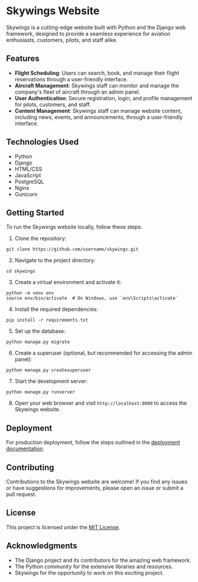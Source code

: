 # Skywings Website

Skywings is a cutting-edge website built with Python and the Django web framework, designed to provide a seamless experience for aviation enthusiasts, customers, pilots, and staff alike.

## Features

- **Flight Scheduling**: Users can search, book, and manage their flight reservations through a user-friendly interface.
- **Aircraft Management**: Skywings staff can monitor and manage the company's fleet of aircraft through an admin panel.
- **User Authentication**: Secure registration, login, and profile management for pilots, customers, and staff.
- **Content Management**: Skywings staff can manage website content, including news, events, and announcements, through a user-friendly interface.

## Technologies Used

- Python
- Django
- HTML/CSS
- JavaScript
- PostgreSQL
- Nginx
- Gunicorn

## Getting Started

To run the Skywings website locally, follow these steps:

1. Clone the repository:

```
git clone https://github.com/username/skywings.git
```

2. Navigate to the project directory:

```
cd skywings
```

3. Create a virtual environment and activate it:

```
python -m venv env
source env/bin/activate  # On Windows, use `env\Scripts\activate`
```

4. Install the required dependencies:

```
pip install -r requirements.txt
```

5. Set up the database:

```
python manage.py migrate
```

6. Create a superuser (optional, but recommended for accessing the admin panel):

```
python manage.py createsuperuser
```

7. Start the development server:

```
python manage.py runserver
```

8. Open your web browser and visit `http://localhost:8000` to access the Skywings website.

## Deployment

For production deployment, follow the steps outlined in the [deployment documentation](link/to/deployment/docs).

## Contributing

Contributions to the Skywings website are welcome! If you find any issues or have suggestions for improvements, please open an issue or submit a pull request.

## License

This project is licensed under the [MIT License](LICENSE).

## Acknowledgments

- The Django project and its contributors for the amazing web framework.
- The Python community for the extensive libraries and resources.
- Skywings for the opportunity to work on this exciting project.